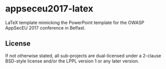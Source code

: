 # appseceu2017-latex
LaTeX template mimicking the PowerPoint template for the OWASP AppSecEU 2017
conference in Belfast.

## License
If not otherwise stated, all sub-projects are dual-licensed under a
2-clause BSD-style license and/or the LPPL version 1 or any later 
version. 
